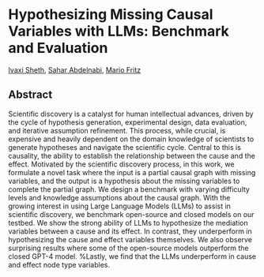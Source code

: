# Hypothesizing Missing Causal Variables with LLMs: Benchmark and Evaluation

[Ivaxi Sheth](https://ivaxi0s.github.io/), [Sahar Abdelnabi](https://s-abdelnabi.github.io/), [Mario Fritz](https://cispa.saarland/group/fritz/)

## Abstract
Scientific discovery is a catalyst for human intellectual advances, driven by the cycle of hypothesis generation, experimental design, data evaluation, and iterative assumption refinement. This process, while crucial, is expensive and heavily dependent on the domain knowledge of scientists to generate hypotheses and navigate the scientific cycle. Central to this is causality, the ability to establish the relationship between the cause and the effect. Motivated by the scientific discovery process, in this work, we formulate a novel task where the input is a partial causal graph with missing variables, and the output is a hypothesis about the missing variables to complete the partial graph. We design a benchmark with varying difficulty levels and knowledge assumptions about the causal graph. With the growing interest in using Large Language Models (LLMs) to assist in scientific discovery, we benchmark open-source and closed models on our testbed. We show the strong ability of LLMs to hypothesize the mediation variables between a cause and its effect. In contrast, they underperform in hypothesizing the cause and effect variables themselves. We also observe surprising results where some of the open-source models outperform the closed GPT-4 model. %Lastly, we find that the LLMs underperform in cause and effect node type variables. 
